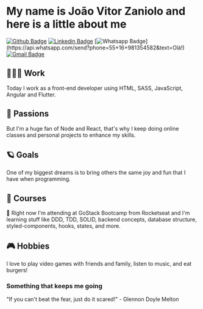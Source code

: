 # My name is João Vitor Zaniolo and here is a little about me
[![Github Badge](https://img.shields.io/badge/-Github-000?style=flat-square&logo=Github&logoColor=white&link=https://github.com/jvzaniolo)](https://github.com/jvzaniolo)
[![Linkedin Badge](https://img.shields.io/badge/-LinkedIn-blue?style=flat-square&logo=Linkedin&logoColor=white&link=https://www.linkedin.com/in/joaovitorzaniolo/)](https://www.linkedin.com/in/joaovitorzaniolo/)
[![Whatsapp Badge](https://img.shields.io/badge/-Whatsapp-4CA143?style=flat-square&labelColor=4CA143&logo=whatsapp&logoColor=white&link=https://api.whatsapp.com/send?phone=55+16+981354582&text=Olá!)](https://api.whatsapp.com/send?phone=55+16+981354582&text=Olá!)
[![Gmail Badge](https://img.shields.io/badge/-Gmail-c14438?style=flat-square&logo=Gmail&logoColor=white&link=mailto:jv.zaniolo@gmail.com)](mailto:jv.zaniolo@gmail.com)
 

## 🧑🏻‍💻 Work
Today I work as a front-end developer using HTML, SASS, JavaScript, Angular and Flutter.

## 💜 Passions
But I'm a huge fan of Node and React, that's why I keep doing online classes and personal projects to enhance my skills.

## 🪐 Goals
One of my biggest dreams is to bring others the same joy and fun that I have when programming.

## 👔 Courses
🚀 Right now I'm attending at GoStack Bootcamp from Rocketseat and I'm learning stuff like DDD, TDD, SOLID, backend concepts, database structure, styled-components, hooks, states, and more.

## 🎮 Hobbies
I love to play video games with friends and family, listen to music, and eat burgers!

### Something that keeps me going
"If you can't beat the fear, just do it scared!" - Glennon Doyle Melton

